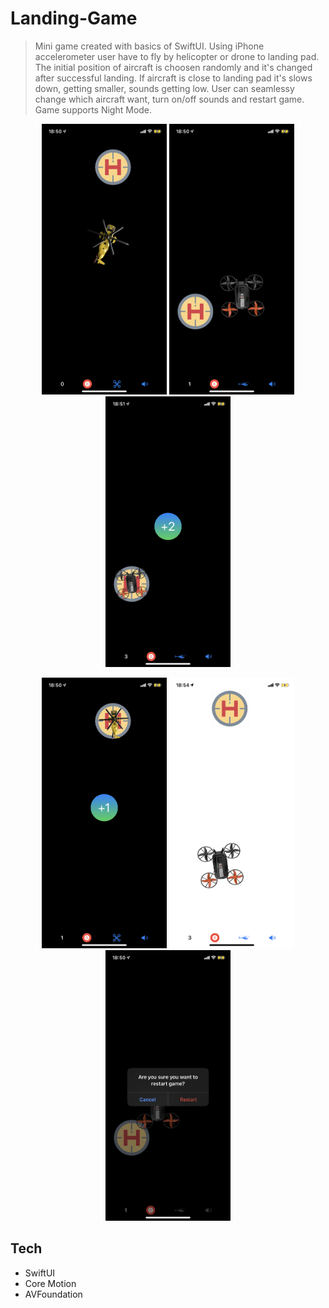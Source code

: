 # Landing-Game

>Mini game created with basics of SwiftUI. 
Using iPhone accelerometer user have to fly by helicopter or drone to landing pad. The initial position of aircraft is choosen randomly and it's changed after successful landing. If aircraft is close to landing pad it's slows down, getting smaller, sounds getting low. User can seamlessy change which aircraft want, turn on/off sounds and restart game. Game supports Night Mode.
  
<p align="center">
  <img src="game1.PNG" alt="drawing" width="200"/>
  <img src="drone.PNG" alt="drawing" width="200"/>
  <img src="gainPointsDrone.PNG" alt="drawing" width="200"/>
</p>
 
<p align="center">
  <img src="gainPointHelicopter.PNG" alt="drawing" width="200"/>
  <img src="lightMode.jpeg" alt="drawing" width="200"/>
  <img src="restartAlert.PNG" alt="drawing" width="200"/>
</p>

## Tech
  - SwiftUI
  - Core Motion
  - AVFoundation
